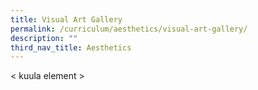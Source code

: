 ```yaml
---
title: Visual Art Gallery
permalink: /curriculum/aesthetics/visual-art-gallery/
description: ""
third_nav_title: Aesthetics
---
```

< kuula element >